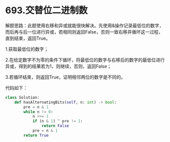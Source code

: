 # 693.交替位二进制数

解题思路：此题使用右移和异或就能很快解决。先使用&操作记录最低位的数字，而后再与后一位进行异或，若相同则返回False，否则一致右移并循环这一过程，直到结束，返回True。

1.获取最低位的数字；

2.在给定数字不为零的条件下循环，将最低位的数字与右移后的数字的最低位进行异或，得到的结果若为1，则继续，否则，返回False；

3.若循环结束，则返回True，证明相邻两位的数字是不同的。

代码如下：

```python
class Solution:
    def hasAlternatingBits(self, n: int) -> bool:
        pre = n & 1
        while n != 0:
            n >>= 1
            if (n & 1) ^ pre != 1:
                return False
            pre = n & 1
        return True
```
